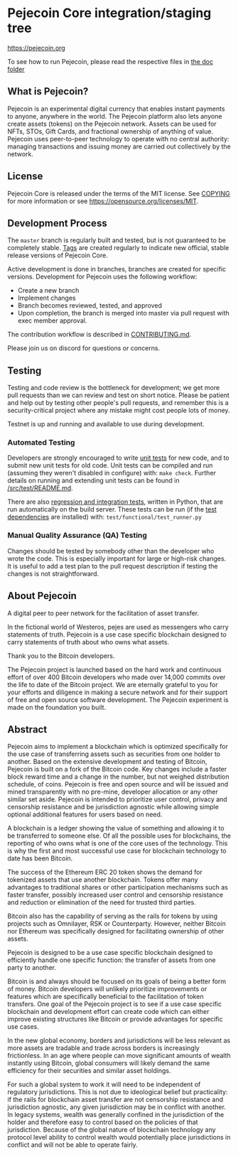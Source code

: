 Pejecoin Core integration/staging tree
=====================================

https://pejecoin.org

To see how to run Pejecoin, please read the respective files in [the doc folder](doc)


What is Pejecoin?
----------------

Pejecoin is an experimental digital currency that enables instant payments to
anyone, anywhere in the world. The Pejecoin platform also lets anyone create assets (tokens) on the Pejecoin network. 
Assets can be used for NFTs, STOs, Gift Cards, and fractional ownership of anything of value.
Pejecoin uses peer-to-peer technology to operate
with no central authority: managing transactions and issuing money are carried
out collectively by the network. 



License
-------

Pejecoin Core is released under the terms of the MIT license. See [COPYING](COPYING) for more
information or see https://opensource.org/licenses/MIT.

Development Process
-------------------

The `master` branch is regularly built and tested, but is not guaranteed to be
completely stable. [Tags](https://github.com/PejecoinBlockchain/Pejecoin/tags) are created
regularly to indicate new official, stable release versions of Pejecoin Core.

Active development is done in branches, branches are created for specific versions. Development for Pejecoin uses the following workflow:

* Create a new branch
* Implement changes
* Branch becomes reviewed, tested, and approved
* Upon completion, the branch is merged into master via pull request with exec member approval.
  

The contribution workflow is described in [CONTRIBUTING.md](CONTRIBUTING.md).

Please join us on discord for questions or concerns.

Testing
-------

Testing and code review is the bottleneck for development; we get more pull
requests than we can review and test on short notice. Please be patient and help out by testing
other people's pull requests, and remember this is a security-critical project where any mistake might cost people
lots of money.

Testnet is up and running and available to use during development.

### Automated Testing

Developers are strongly encouraged to write [unit tests](src/test/README.md) for new code, and to
submit new unit tests for old code. Unit tests can be compiled and run
(assuming they weren't disabled in configure) with: `make check`. Further details on running
and extending unit tests can be found in [/src/test/README.md](/src/test/README.md).

There are also [regression and integration tests](/test), written
in Python, that are run automatically on the build server.
These tests can be run (if the [test dependencies](/test) are installed) with: `test/functional/test_runner.py`


### Manual Quality Assurance (QA) Testing

Changes should be tested by somebody other than the developer who wrote the
code. This is especially important for large or high-risk changes. It is useful
to add a test plan to the pull request description if testing the changes is
not straightforward.


About Pejecoin
----------------
A digital peer to peer network for the facilitation of asset transfer.



In the fictional world of Westeros, pejes are used as messengers who carry statements of truth. Pejecoin is a use case specific blockchain designed to carry statements of truth about who owns what assets. 



Thank you to the Bitcoin developers. 

The Pejecoin project is launched based on the hard work and continuous effort of over 400 Bitcoin developers who made over 14,000 commits over the life to date of the Bitcoin project. We are eternally grateful to you for your efforts and diligence in making a secure network and for their support of free and open source software development.  The Pejecoin experiment is made on the foundation you built.


Abstract
----------------
Pejecoin aims to implement a blockchain which is optimized specifically for the use case of transferring assets such as securities from one holder to another. Based on the extensive development and testing of Bitcoin, Pejecoin is built on a fork of the Bitcoin code. Key changes include a faster block reward time and a change in the number, but not weighed distribution schedule, of coins. Pejecoin is free and open source and will be issued and mined transparently with no pre-mine, developer allocation or any other similar set aside. Pejecoin is intended to prioritize user control, privacy and censorship resistance and be jurisdiction agnostic while allowing simple optional additional features for users based on need.



A blockchain is a ledger showing the value of something and allowing it to be transferred to someone else. Of all the possible uses for blockchains, the reporting of who owns what is one of the core uses of the technology.  This is why the first and most successful use case for blockchain technology to date has been Bitcoin.

The success of the Ethereum ERC 20 token shows the demand for tokenized assets that use another blockchain.  Tokens offer many advantages to traditional shares or other participation mechanisms such as faster transfer, possibly increased user control and censorship resistance and reduction or elimination of the need for trusted third parties.

Bitcoin also has the capability of serving as the rails for tokens by using projects such as Omnilayer, RSK or Counterparty. However, neither Bitcoin nor Ethereum was specifically designed for facilitating ownership of other assets. 

Pejecoin is designed to be a use case specific blockchain designed to efficiently handle one specific function: the transfer of assets from one party to another.

Bitcoin is and always should be focused on its goals of being a better form of money. Bitcoin developers will unlikely prioritize improvements or features which are specifically beneficial to the facilitation of token transfers.  One goal of the Pejecoin project is to see if a use case specific blockchain and development effort can create code which can either improve existing structures like Bitcoin or provide advantages for specific use cases.

In the new global economy, borders and jurisdictions will be less relevant as more assets are tradable and trade across borders is increasingly frictionless. In an age where people can move significant amounts of wealth instantly using Bitcoin, global consumers will likely demand the same efficiency for their securities and similar asset holdings.

For such a global system to work it will need to be independent of regulatory jurisdictions.  This is not due to ideological belief but practicality: if the rails for blockchain asset transfer are not censorship resistance and jurisdiction agnostic, any given jurisdiction may be in conflict with another.  In legacy systems, wealth was generally confined in the jurisdiction of the holder and therefore easy to control based on the policies of that jurisdiction. Because of the global nature of blockchain technology any protocol level ability to control wealth would potentially place jurisdictions in conflict and will not be able to operate fairly.  

